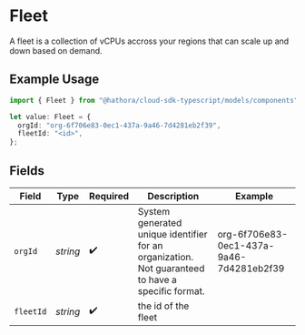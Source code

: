 # Fleet

A fleet is a collection of vCPUs accross your regions that can scale up and down based on demand.

## Example Usage

```typescript
import { Fleet } from "@hathora/cloud-sdk-typescript/models/components";

let value: Fleet = {
  orgId: "org-6f706e83-0ec1-437a-9a46-7d4281eb2f39",
  fleetId: "<id>",
};
```

## Fields

| Field                                                                                             | Type                                                                                              | Required                                                                                          | Description                                                                                       | Example                                                                                           |
| ------------------------------------------------------------------------------------------------- | ------------------------------------------------------------------------------------------------- | ------------------------------------------------------------------------------------------------- | ------------------------------------------------------------------------------------------------- | ------------------------------------------------------------------------------------------------- |
| `orgId`                                                                                           | *string*                                                                                          | :heavy_check_mark:                                                                                | System generated unique identifier for an organization. Not guaranteed to have a specific format. | org-6f706e83-0ec1-437a-9a46-7d4281eb2f39                                                          |
| `fleetId`                                                                                         | *string*                                                                                          | :heavy_check_mark:                                                                                | the id of the fleet                                                                               |                                                                                                   |